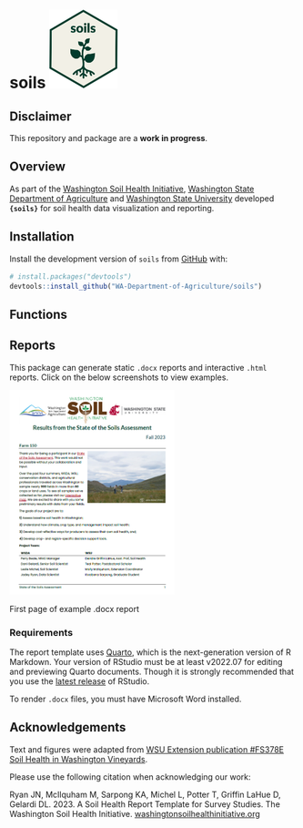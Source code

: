 
<!-- README.md is generated from README.qmd. Please edit that file -->

# soils <a href="https://wa-department-of-agriculture.github.io/soils/"><img src="man/figures/logo.svg" data-align="right" height="138" /></a>

<!-- badges: start -->
<!-- badges: end -->

## Disclaimer

This repository and package are a **work in progress**.

## Overview

As part of the [Washington Soil Health
Initiative](https://washingtonsoilhealthinitiative.com/), [Washington
State Department of
Agriculture](https://agr.wa.gov/departments/land-and-water/natural-resources/soil-health)
and [Washington State University](https://soilhealth.wsu.edu/) developed
**`{soils}`** for soil health data visualization and reporting.

## Installation

Install the development version of `soils` from
[GitHub](https://github.com/) with:

``` r
# install.packages("devtools")
devtools::install_github("WA-Department-of-Agriculture/soils")
```

## Functions

## Reports

This package can generate static `.docx` reports and interactive `.html`
reports. Click on the below screenshots to view examples.

<div fig-alt="First page of example .docx report">

[<img src="man/figures/report_docx.png" width="290" />](https://github.com/WA-Department-of-Agriculture/soils/tree/origin/inst/example_reports/)

First page of example .docx report

</div>

### Requirements

The report template uses [Quarto](https://quarto.org/docs/get-started/),
which is the next-generation version of R Markdown. Your version of
RStudio must be at least v2022.07 for editing and previewing Quarto
documents. Though it is strongly recommended that you use the [latest
release](https://posit.co/download/rstudio-desktop/) of RStudio.

To render `.docx` files, you must have Microsoft Word installed.

## Acknowledgements

Text and figures were adapted from [WSU Extension publication \#FS378E
Soil Health in Washington
Vineyards](https://pubs.extension.wsu.edu/soil-health-in-washington-vineyards "WSU Extension publication").

Please use the following citation when acknowledging our work:

Ryan JN, McIlquham M, Sarpong KA, Michel L, Potter T, Griffin LaHue D,
Gelardi DL. 2023. A Soil Health Report Template for Survey Studies. The
Washington Soil Health Initiative.
[washingtonsoilhealthinitiative.org](https://washingtonsoilhealthinitiative.com/)
